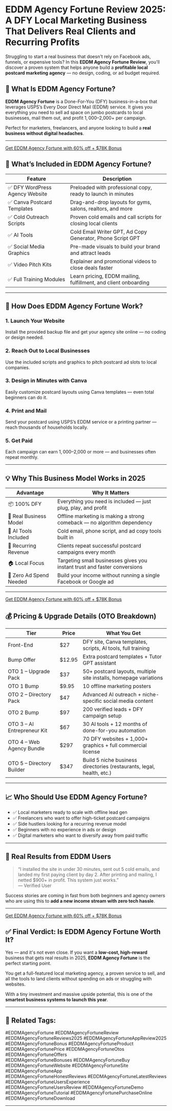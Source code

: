 # EDDM Agency Fortune Review 2025: A DFY Local Marketing Business That Delivers Real Clients and Recurring Profits

Struggling to start a real business that doesn't rely on Facebook ads, funnels, or expensive tools? In this **EDDM Agency Fortune Review**, you'll discover a proven system that helps anyone build a **profitable local postcard marketing agency** — no design, coding, or ad budget required.

## 🚀 What Is EDDM Agency Fortune?

**EDDM Agency Fortune** is a Done-For-You (DFY) business-in-a-box that leverages USPS’s Every Door Direct Mail (EDDM) service. It gives you everything you need to sell ad space on jumbo postcards to local businesses, mail them out, and profit $1,000–$2,000+ per campaign.

Perfect for marketers, freelancers, and anyone looking to build a **real business without digital headaches**.

---
[Get EDDM Agency Fortune with 60% off + $78K Bonus](https://gloriareview.com/eddm-agency-fortune-review/)

## 🧩 What’s Included in EDDM Agency Fortune?

| Feature                          | Description                                                                 |
|----------------------------------|-----------------------------------------------------------------------------|
| ✅ DFY WordPress Agency Website  | Preloaded with professional copy, ready to launch in minutes               |
| ✅ Canva Postcard Templates      | Drag-and-drop layouts for gyms, salons, realtors, and more                 |
| ✅ Cold Outreach Scripts         | Proven cold emails and call scripts for closing local clients              |
| ✅ AI Tools                      | Cold Email Writer GPT, Ad Copy Generator, Phone Script GPT                 |
| ✅ Social Media Graphics         | Pre-made visuals to build your brand and attract leads                     |
| ✅ Video Pitch Kits              | Explainer and promotional videos to close deals faster                     |
| ✅ Full Training Modules         | Learn pricing, EDDM mailing, fulfillment, and client onboarding            |

---

## 🔧 How Does EDDM Agency Fortune Work?

### 1. Launch Your Website
Install the provided backup file and get your agency site online — no coding or design needed.

### 2. Reach Out to Local Businesses
Use the included scripts and graphics to pitch postcard ad slots to local companies.

### 3. Design in Minutes with Canva
Easily customize postcard layouts using Canva templates — even total beginners can do it.

### 4. Print and Mail
Send your postcard using USPS’s EDDM service or a printing partner — reach thousands of households locally.

### 5. Get Paid
Each campaign can earn $1,000–$2,000 or more — and businesses often repeat monthly.

---

## 💡 Why This Business Model Works in 2025

| Advantage                     | Why It Matters                                                              |
|------------------------------|------------------------------------------------------------------------------|
| 📦 100% DFY                  | Everything you need is included — just plug, play, and profit                |
| 💬 Real Business Model       | Offline marketing is making a strong comeback — no algorithm dependency     |
| 🧠 AI Tools Included         | Cold email, phone script, and ad copy tools built in                        |
| 🔁 Recurring Revenue         | Clients repeat successful postcard campaigns every month                    |
| 🏠 Local Focus               | Targeting small businesses gives you instant trust and faster conversions   |
| 💸 Zero Ad Spend Needed      | Build your income without running a single Facebook or Google ad            |

---
[Get EDDM Agency Fortune with 60% off + $78K Bonus](https://gloriareview.com/eddm-agency-fortune-review/)

## 💰 Pricing & Upgrade Details (OTO Breakdown)

| Tier                         | Price     | What You Get                                                              |
|-----------------------------|-----------|---------------------------------------------------------------------------|
| Front-End                   | $27       | DFY site, Canva templates, scripts, AI tools, full training               |
| Bump Offer                  | $12.95    | Extra postcard templates + Tutor GPT assistant                            |
| OTO 1 – Upgrade Pack        | $37       | 50+ postcard layouts, multiple site installs, homepage variations         |
| OTO 1 Bump                  | $9.95     | 10 offline marketing posters                                              |
| OTO 2 – Directory Pack      | $47       | Advanced AI outreach + niche-specific social media content                |
| OTO 2 Bump                  | $97       | 200 verified leads + DFY campaign setup                                   |
| OTO 3 – AI Entrepreneur Kit | $67       | 30 AI tools + 12 months of done-for-you automation                        |
| OTO 4 – Web Agency Bundle   | $297      | 70 DFY websites + 1,000+ graphics + full commercial license               |
| OTO 5 – Directory Builder   | $347      | Build 5 niche business directories (restaurants, legal, health, etc.)     |

---

## 📈 Who Should Use EDDM Agency Fortune?

- ✅ Local marketers ready to scale with offline lead gen  
- ✅ Freelancers who want to offer high-ticket postcard campaigns  
- ✅ Side hustlers looking for a recurring revenue model  
- ✅ Beginners with no experience in ads or design  
- ✅ Digital marketers who want to diversify away from paid traffic

---

## 💬 Real Results from EDDM Users

> “I installed the site in under 30 minutes, sent out 5 cold emails, and landed my first paying client by day 2. After printing and mailing, I netted $900+ in profit. This system just works.”  
> — Verified User

Success stories are coming in fast from both beginners and agency owners who are using this to **add a new income stream with zero tech hassle**.

---
[Get EDDM Agency Fortune with 60% off + $78K Bonus](https://gloriareview.com/eddm-agency-fortune-review/)

## ✅ Final Verdict: Is EDDM Agency Fortune Worth It?

Yes — and it's not even close. If you want a **low-cost, high-reward** business that gets real results in 2025, **EDDM Agency Fortune** is the perfect starting point.

You get a full-featured local marketing agency, a proven service to sell, and all the tools to land clients without spending on ads or struggling with websites.

With a tiny investment and massive upside potential, this is one of the **smartest business systems to launch this year**.

---

## 🔖 Related Tags:
#EDDMAgencyFortune #EDDMAgencyFortuneReview #EDDMAgencyFortuneReviews2025 #EDDMAgencyFortuneAppReview2025  
#EDDMAgencyFortuneBonus #EDDMAgencyFortuneProduct #EDDMAgencyFortunePrice #EDDMAgencyFortuneOtos #EDDMAgencyFortuneOffers  
#EDDMAgencyFortuneBonuses #EDDMAgencyFortuneBuy #EDDMAgencyFortuneWebsite #EDDMAgencyFortuneSite #EDDMAgencyFortuneApp  
#EDDMAgencyFortuneHonestReviews #EDDMAgencyFortuneLatestReviews #EDDMAgencyFortuneUsersExperience  
#EDDMAgencyFortuneUsersReview #EDDMAgencyFortuneDemo #EDDMAgencyFortuneTutorial #EDDMAgencyFortunePurchaseOnline  
#EDDMAgencyFortuneDownload

---
